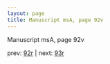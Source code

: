 ```yaml
---
layout: page
title: Manuscript msA, page 92v
---
```


Manuscript msA, page 92v

prev:  [92r](../92r) | next:  [93r](../93r)